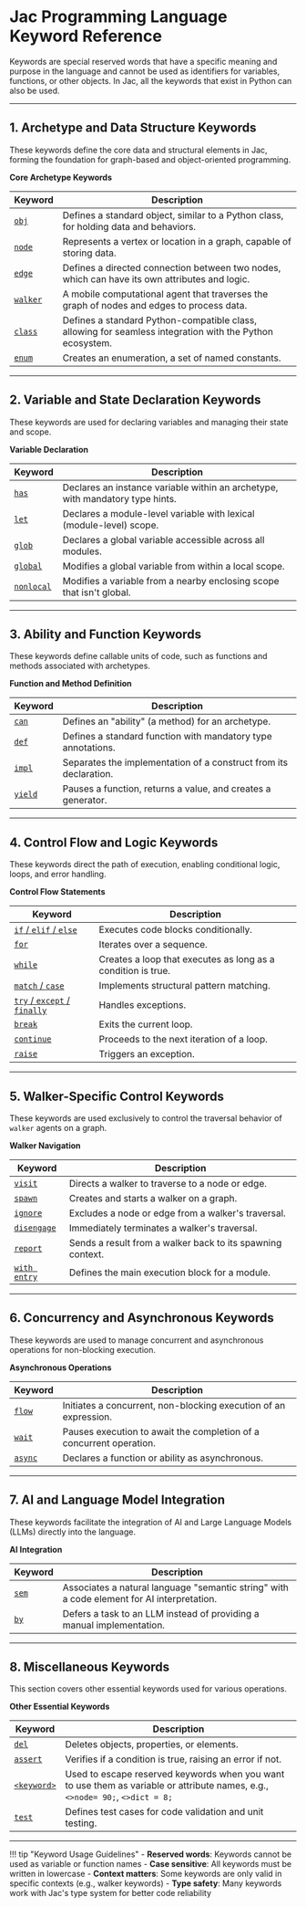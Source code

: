 # Jac Programming Language Keyword Reference

 Keywords are special reserved words that have a specific meaning and purpose in the language and cannot be used as identifiers for variables, functions, or other objects. In Jac, all the keywords that exist in Python can also be used.

---

## 1. Archetype and Data Structure Keywords

These keywords define the core data and structural elements in Jac, forming the foundation for graph-based and object-oriented programming.

**Core Archetype Keywords**

| Keyword | Description |
| --- | --- |
| [`obj`](https://www.jac-lang.org/learn/jac_ref/#archetype-types) | Defines a standard object, similar to a Python class, for holding data and behaviors. |
| [`node`](https://www.jac-lang.org/learn/jac_ref/#archetype-types) |Represents a vertex or location in a graph, capable of storing data.|
| [`edge`](https://www.jac-lang.org/learn/jac_ref/#archetype-types)|Defines a directed connection between two nodes, which can have its own attributes and logic. |
| [`walker`](https://www.jac-lang.org/learn/jac_ref/#archetype-types) | A mobile computational agent that traverses the graph of nodes and edges to process data. |
| [`class`](https://www.jac-lang.org/learn/jac_ref/#archetype-types)  |Defines a standard Python-compatible class, allowing for seamless integration with the Python ecosystem. |
| [`enum`](https://www.jac-lang.org/learn/jac_ref/#enumerations)  |Creates an enumeration, a set of named constants. |

---

## 2. Variable and State Declaration Keywords

These keywords are used for declaring variables and managing their state and scope.

**Variable Declaration**

| Keyword | Description |
| --- | --- |
| [`has`](https://www.jac-lang.org/learn/jac_ref/#constructor-rules-and-has-variables) | Declares an instance variable within an archetype, with mandatory type hints. |
| [`let`](https://www.jac-lang.org/learn/jac_ref/#declaration-keywords) | Declares a module-level variable with lexical (module-level) scope. |
| [`glob`](https://www.jac-lang.org/learn/jac_ref/#declaration-keywords) | Declares a global variable accessible across all modules. |
| [`global`](https://www.jac-lang.org/learn/jac_ref/#global-and-nonlocal-statements) | Modifies a global variable from within a local scope. |
| [`nonlocal`](https://www.jac-lang.org/learn/jac_ref/#global-and-nonlocal-statements) | Modifies a variable from a nearby enclosing scope that isn't global. |

---

## 3. Ability and Function Keywords

These keywords define callable units of code, such as functions and methods associated with archetypes.

**Function and Method Definition**

| Keyword | Description |
| --- | --- |
| [`can`](https://www.jac-lang.org/learn/jac_ref/#functions-and-abilities) | Defines an "ability" (a method) for an archetype. |
| [`def`](https://www.jac-lang.org/learn/jac_ref/#functions-and-abilities) | Defines a standard function with mandatory type annotations. |
| [`impl`](https://www.jac-lang.org/learn/jac_ref/#implementations) | Separates the implementation of a construct from its declaration. |
| [`yield`](https://www.jac-lang.org/learn/jac_ref/#yield-statements) | Pauses a function, returns a value, and creates a generator. |

---

## 4. Control Flow and Logic Keywords

These keywords direct the path of execution, enabling conditional logic, loops, and error handling.

**Control Flow Statements**

| Keyword | Description |
| --- | --- |
| [`if` / `elif` / `else`](https://www.jac-lang.org/learn/jac_ref/#if-statements) | Executes code blocks conditionally. |
| [`for`](https://www.jac-lang.org/learn/jac_ref/#for-statements) | Iterates over a sequence. |
| [`while`](https://www.jac-lang.org/learn/jac_ref/#while-statements) | Creates a loop that executes as long as a condition is true. |
| [`match` / `case`](https://www.jac-lang.org/learn/jac_ref/#match-statements) | Implements structural pattern matching. |
| [`try` / `except` / `finally`](https://www.jac-lang.org/learn/jac_ref/#try-statements) | Handles exceptions. |
| [`break`](https://www.jac-lang.org/learn/jac_ref/#while-statements) | Exits the current loop. |
| [`continue`](https://www.jac-lang.org/learn/jac_ref/#while-statements) | Proceeds to the next iteration of a loop. |
| [`raise`](https://www.jac-lang.org/learn/jac_ref/#raise-statements) | Triggers an exception. |

---

## 5. Walker-Specific Control Keywords

These keywords are used exclusively to control the traversal behavior of `walker` agents on a graph.

**Walker Navigation**

| Keyword | Description |
| --- | --- |
| [`visit`](https://www.jac-lang.org/learn/jac_ref/#visit-statement) | Directs a walker to traverse to a node or edge. |
| [`spawn`](https://www.jac-lang.org/learn/jac_ref/#object-spatial-spawn-expressions) | Creates and starts a walker on a graph. |
| [`ignore`](https://www.jac-lang.org/learn/jac_ref/#ignore-statement)  |Excludes a node or edge from a walker's traversal. |
| [`disengage`](https://www.jac-lang.org/learn/jac_ref/#disengage-statement) | Immediately terminates a walker's traversal. |
| [`report`](https://www.jac-lang.org/learn/jac_ref/#report-statements) | Sends a result from a walker back to its spawning context. |
| [`with entry`](https://www.jac-lang.org/learn/jac_ref/#integration-with-entry-points) | Defines the main execution block for a module. |


---

## 6. Concurrency and Asynchronous Keywords

These keywords are used to manage concurrent and asynchronous operations for non-blocking execution.

**Asynchronous Operations**

| Keyword | Description |
| --- | --- |
| [`flow`](https://www.jac-lang.org/learn/jac_ref/#flow-modifier)  |Initiates a concurrent, non-blocking execution of an expression. |
| [`wait`](https://www.jac-lang.org/learn/jac_ref/#flow-modifier) | Pauses execution to await the completion of a concurrent operation. |
| [`async`](https://www.jac-lang.org/learn/jac_ref/#flow-modifier) | Declares a function or ability as asynchronous. |

---


## 7. AI and Language Model Integration

These keywords facilitate the integration of AI and Large Language Models (LLMs) directly into the language.


**AI Integration**


| Keyword | Description |
| --- | --- |
| [`sem`](https://www.jac-lang.org/learn/jac_ref/#semstrings)  |Associates a natural language "semantic string" with a code element for AI interpretation. |
| [`by`](https://www.jac-lang.org/learn/jac-mtllm/usage/) | Defers a task to an LLM instead of providing a manual implementation. |

---

## 8. Miscellaneous Keywords

This section covers other essential keywords used for various operations.


**Other Essential Keywords**

| Keyword | Description |
| --- | --- |
| [`del`](https://www.jac-lang.org/learn/jac_ref/#delete-statements) | Deletes objects, properties, or elements. |
| [`assert`](https://www.jac-lang.org/learn/jac_ref/#assert-statements) | Verifies if a condition is true, raising an error if not. |
| [`<keyword>`](https://www.jac-lang.org/learn/jac_ref/#keyword-escaping) | Used to escape reserved keywords when you want to use them as variable or attribute names, e.g., `<>node= 90;`, `<>dict = 8;`|
|[`test`](https://www.jac-lang.org/learn/jac_ref/#test-implementations)|Defines test cases for code validation and unit testing. |


---

!!! tip "Keyword Usage Guidelines"
    - **Reserved words**: Keywords cannot be used as variable or function names
    - **Case sensitive**: All keywords must be written in lowercase
    - **Context matters**: Some keywords are only valid in specific contexts (e.g., walker keywords)
    - **Type safety**: Many keywords work with Jac's type system for better code reliability